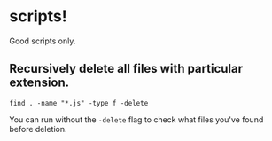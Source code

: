 # scripts!

Good scripts only.

## Recursively delete all files with particular extension. 
```
find . -name "*.js" -type f -delete
```
You can run without the `-delete` flag to check what files you've found before deletion.